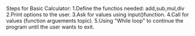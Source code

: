 Steps for Basic Calculator:
1.Define the functios needed:
  add,sub,mul,div
2.Print options to the user.
3.Ask for values using input()function.
4.Call for values (function arguements topic).
5.Using "While loop" to continue the program until the user wants to exit.

